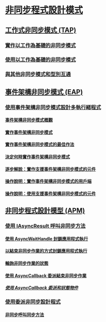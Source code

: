 # [非同步程式設計模式](index.md)
## [工作式非同步模式 (TAP)](task-based-asynchronous-pattern-tap.md)
### [實作以工作為基礎的非同步模式](implementing-the-task-based-asynchronous-pattern.md)
### [使用以工作為基礎的非同步模式](consuming-the-task-based-asynchronous-pattern.md)
### [與其他非同步模式和型別互通](interop-with-other-asynchronous-patterns-and-types.md)
## [事件架構非同步模式 (EAP)](event-based-asynchronous-pattern-eap.md)
### [使用事件架構非同步模式設計多執行緒程式](multithreaded-programming-with-the-event-based-asynchronous-pattern.md)
#### [事件架構非同步模式概觀](event-based-asynchronous-pattern-overview.md)
#### [實作事件架構非同步模式](implementing-the-event-based-asynchronous-pattern.md)
#### [實作事件架構非同步模式的最佳作法](best-practices-for-implementing-the-event-based-asynchronous-pattern.md)
#### [決定何時實作事件架構非同步模式](deciding-when-to-implement-the-event-based-asynchronous-pattern.md)
#### [逐步解說：實作支援事件架構非同步模式的元件](component-that-supports-the-event-based-asynchronous-pattern.md)
#### [操作說明：實作事件架構非同步模式的用戶端](how-to-implement-a-client-of-the-event-based-asynchronous-pattern.md)
#### [操作說明：使用支援事件架構非同步模式的元件](how-to-use-components-that-support-the-event-based-asynchronous-pattern.md)
## [非同步程式設計模型 (APM)](asynchronous-programming-model-apm.md)
### [使用 IAsyncResult 呼叫非同步方法](calling-asynchronous-methods-using-iasyncresult.md)
#### [使用 AsyncWaitHandle 封鎖應用程式執行](blocking-application-execution-using-an-asyncwaithandle.md)
#### [以結束非同步作業的方式封鎖應用程式執行](blocking-application-execution-by-ending-an-async-operation.md)
#### [輪詢非同步作業的狀態](polling-for-the-status-of-an-asynchronous-operation.md)
#### [使用 AsyncCallback 委派結束非同步作業](using-an-asynccallback-delegate-to-end-an-asynchronous-operation.md)
##### [使用 AsyncCallback 委派和狀態物件](using-an-asynccallback-delegate-and-state-object.md)
### [使用委派非同步設計程式](asynchronous-programming-using-delegates.md)
#### [非同步呼叫同步方法](calling-synchronous-methods-asynchronously.md)
